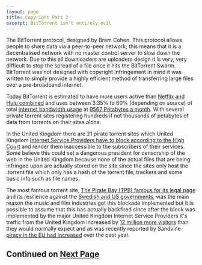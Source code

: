 ```yaml
---
layout: page
title: Copyright Part 2
excerpt: BitTorrent isn't entirely evil
---
```


The BitTorrent protocol, designed by Bram Cohen. This protocol allows people to share data via a peer-to-peer network; this means that it is a decentralised network with no master control server to slow down the network. Due to this all downloaders are uploaders design it is very, very difficult to stop the spread of a file once it hits the BitTorrent Swarm. BitTorrent was not designed with copyright infringement in mind it was written to simply provide a highly efficient method of transferring large files over a pre-broadband internet. 

Today BitTorrent is estimated to have more users active than [Netflix and Hulu combined](http://www.fastcompany.com/1714001/bittorrent-has-more-users-netflix-and-hulu-combined-and-doubled) and uses between 3.35% to 60% (depending on source) of total [internet bandwidth usage](http://researchcenter.paloaltonetworks.com/app-usage-risk-report-visualization/#) at [9567 Petabytes a month](http://www.netnames.com/Sizing_the_piracy_universe). With several private torrent sites registering hundreds if not thousands of petabytes of data from torrents on their sites alone.

In the United Kingdom there are 21 pirate torrent sites which United Kingdom [Internet Service Providers have to block according to the High Court](http://www.bbc.co.uk/news/technology-24726078) and render them inaccessible to the subscribers of their services. Some believe this could set a dangerous president for censorship of the web in the United Kingdom because none of the actual files that are being infringed upon are actually stored on the site since the sites only host the .torrent file which only has a hash of the torrent file, trackers and some basic info such as file names.

The most famous torrent site, [The Pirate Bay (TPB) famous for its legal page](http://pirateproxy.se/legal) and its resilience against the [Swedish and US governments](http://torrentfreak.com/the-piratebay-is-down-raided-by-the-swedish-police/), was the main reason the music and film industries got this blockade implemented but it is possible to assume that this has actually backfired since after the block was implemented by the major United Kingdom Internet Service Providers it's traffic from the United Kingdom increased by [12 million more visitors](http://www.tomshardware.com/news/The-Pirate-Bay-Traffic-Increase-UK-ISP-Block-Visitors-Increase,15528.html) than they would normally expect and as was recently reported by Sandvine [piracy in the EU had increased](https://www.sandvine.com/trends/global-internet-phenomena/) over the past year. 

## Continued on [Next Page]({{site.baseurl}}/copyright-2.html)

